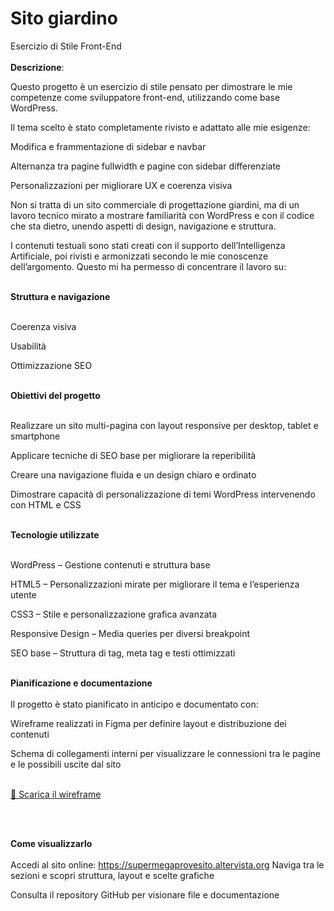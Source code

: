# Sito giardino
Esercizio di Stile Front-End<br><br>
<b>Descrizione</b>:<br>

Questo progetto è un esercizio di stile pensato per dimostrare le mie competenze come sviluppatore front-end, utilizzando come base WordPress.

Il tema scelto è stato completamente rivisto e adattato alle mie esigenze:

Modifica e frammentazione di sidebar e navbar

Alternanza tra pagine fullwidth e pagine con sidebar differenziate

Personalizzazioni per migliorare UX e coerenza visiva

Non si tratta di un sito commerciale di progettazione giardini, ma di un lavoro tecnico mirato a mostrare familiarità con WordPress e con il codice che sta dietro, unendo aspetti di design, navigazione e struttura.

I contenuti testuali sono stati creati con il supporto dell’Intelligenza Artificiale, poi rivisti e armonizzati secondo le mie conoscenze dell’argomento. Questo mi ha permesso di concentrare il lavoro su:<br><br>

<b>Struttura e navigazione</b><br><br>

Coerenza visiva

Usabilità

Ottimizzazione SEO<br><br>

<b>Obiettivi del progetto</b><br><br>

Realizzare un sito multi-pagina con layout responsive per desktop, tablet e smartphone

Applicare tecniche di SEO base per migliorare la reperibilità

Creare una navigazione fluida e un design chiaro e ordinato

Dimostrare capacità di personalizzazione di temi WordPress intervenendo con HTML e CSS<br><br>

<b>Tecnologie utilizzate</b><br><br>

WordPress – Gestione contenuti e struttura base

HTML5 – Personalizzazioni mirate per migliorare il tema e l’esperienza utente

CSS3 – Stile e personalizzazione grafica avanzata

Responsive Design – Media queries per diversi breakpoint

SEO base – Struttura di tag, meta tag e testi ottimizzati<br><br>

<b>Pianificazione e documentazione</b><br><br>
Il progetto è stato pianificato in anticipo e documentato con:

Wireframe realizzati in Figma per definire layout e distribuzione dei contenuti

Schema di collegamenti interni per visualizzare le connessioni tra le pagine e le possibili uscite dal sito<br><br>

[📄 Scarica il wireframe](wireframe_flusso.png)


  <br><br>

<b>Come visualizzarlo</b><br><br>
Accedi al sito online: https://supermegaprovesito.altervista.org
Naviga tra le sezioni e scopri struttura, layout e scelte grafiche

Consulta il repository GitHub per visionare file e documentazione
